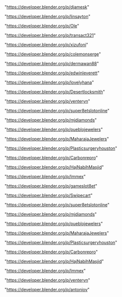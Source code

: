 "https://developer.blender.org/p/djamesk"

"https://developer.blender.org/p/linsayton"

"https://developer.blender.org/p/Ole"

"https://developer.blender.org/p/transact321"

"https://developer.blender.org/p/xizufoni"

"https://developer.blender.org/p/colemonserge"

"https://developer.blender.org/p/dermawan88"

"https://developer.blender.org/p/edwinleverett"

"https://developer.blender.org/p/lovelyhana"

"https://developer.blender.org/p/Desertlocksmith"

"https://developer.blender.org/p/venteryn"

"https://developer.blender.org/p/super8etslotonline"

"https://developer.blender.org/p/mjdiamonds"

"https://developer.blender.org/p/pueblojewelers"

"https://developer.blender.org/p/MaharajaJewelers"

"https://developer.blender.org/p/Plasticsurgeryhouston"

"https://developer.blender.org/p/Carbonrepro"

"https://developer.blender.org/p/HajNabihMasjid"

"https://developer.blender.org/p/Immex"

 
"https://developer.blender.org/p/gameslot8et"


"https://developer.blender.org/p/Swipecart"


"https://developer.blender.org/p/super8etslotonline"


"https://developer.blender.org/p/mjdiamonds"


"https://developer.blender.org/p/pueblojewelers"


"https://developer.blender.org/p/MaharajaJewelers"


"https://developer.blender.org/p/Plasticsurgeryhouston"


"https://developer.blender.org/p/Carbonrepro"


"https://developer.blender.org/p/HajNabihMasjid"


"https://developer.blender.org/p/Immex"


"https://developer.blender.org/p/venteryn"


"https://developer.blender.org/p/antoniov"


 

